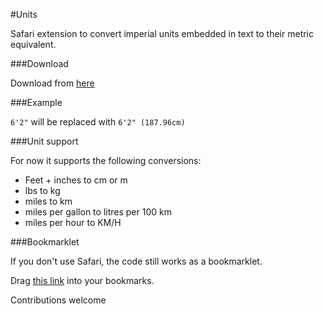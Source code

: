 #Units

Safari extension to convert imperial units embedded in text to their metric equivalent.

###Download

Download from [here](https://github.com/mirosval/Units-Safari-Extension/blob/master/units.safariextz?raw=true)

###Example
   
`6'2"` will be replaced with `6'2" (187.96cm)`

###Unit support

For now it supports the following conversions:

* Feet + inches to cm or m
* lbs to kg
* miles to km
* miles per gallon to litres per 100 km
* miles per hour to KM/H

###Bookmarklet

If you don't use Safari, the code still works as a bookmarklet.

Drag <a href="javascript%3A(function()%7Bvar%20replacements%3D%5B%7Bpattern%3A%2F(%5Cd%2B)%27(%5Cd*)(%22%7C%27%27%7C)%2Fg%2Cfunc%3Afunction(b%2Ca%2Cc%2Cd%2Ce%2Cf)%7Ba%3DMath.round(100*(30.48*parseInt(a%2C10)%2B2.54*parseInt(c%2C10)))%2F100%3Breturn%20230%3Ca%3Fb%2B%22%20(%22%2BMath.round(a)%2F100%2B%22m)%22%3Ab%2B%22%20(%22%2Ba%2B%22cm)%22%7D%7D%2C%7Bpattern%3A%2F(%5Cd%2B%5C.%3F%5Cd*)%20%3Flbs%2Fig%2Cfunc%3Afunction(b%2Ca%2Cc%2Cd)%7Ba%3DMath.round(45.3592*parseFloat(a))%2F100%3Breturn%20b%2B%22%20(%22%2Ba%2B%22kg)%22%7D%7D%2C%7Bpattern%3A%2F(%5Cd%2B%5C.%3F%5Cd*)%20%3Fmiles%3F%2Fig%2Cfunc%3Afunction(b%2Ca%2Cc%2Cd)%7Ba%3DMath.round(160.934*parseFloat(a))%2F100%3Breturn%20b%2B%22%20(%22%2Ba%2B%22km)%22%7D%7D%2C%7Bpattern%3A%2F(%5Cd%2B%5C.%3F%5Cd*)%20%3Fmpg%2Fig%2Cfunc%3Afunction(b%2Ca%2Cc%2Cd)%7Ba%3DMath.round(100*%0A(235.214%2FparseFloat(a)))%2F100%3Breturn%20b%2B%22%20(%22%2Ba%2B%22L%20%2F%20100km)%22%7D%7D%2C%7Bpattern%3A%2F(%5Cd%2B%5C.%3F%5Cd*)%20%3Fmph%2Fig%2Cfunc%3Afunction(b%2Ca%2Cc%2Cd)%7Ba%3DMath.round(160.934*parseFloat(a))%2F100%3Breturn%20b%2B%22%20(%22%2Ba%2B%22km%2Fh)%22%7D%7D%5D%3Bfunction%20replacePattern(b%2Ca)%7Bif(b.nodeType%3D%3D%3DNode.TEXT_NODE)for(var%20c%3D0%2Cd%3Da.length%3Bc%3Cd%3B%2B%2Bc)b.nodeValue%3Db.nodeValue.replace(a%5Bc%5D.pattern%2Ca%5Bc%5D.func)%3Belse%20if(b.nodeType%3D%3D%3DNode.ELEMENT_NODE)for(c%3D0%2Cd%3Db.childNodes.length%3Bc%3Cd%3B%2B%2Bc)replacePattern(b.childNodes%5Bc%5D%2Ca)%7DreplacePattern(document.body%2Creplacements)%3B%7D())%3B%0A">this link</a> into your bookmarks.

Contributions welcome
